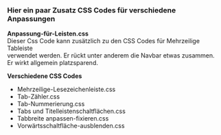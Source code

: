 ### Hier ein paar Zusatz CSS Codes für verschiedene Anpassungen
    
**Anpassung-für-Leisten.css**     
Dieser Css Code kann zusätzlich zu den CSS Codes für Mehrzeilige Tableiste    
verwendet werden. Er rückt unter anderem die Navbar etwas zusammen.    
Er wirkt allgemein platzsparend.    

**Verschiedene CSS Codes**

- Mehrzeilige-Lesezeichenleiste.css    
- Tab-Zähler.css     
- Tab-Nummerierung.css    
- Tabs und Titelleistenschaltflächen.css
- Tabbreite anpassen-fixieren.css    
- Vorwärtsschaltfläche-ausblenden.css    
